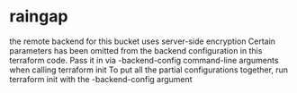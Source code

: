 # raingap
the remote backend for this bucket uses server-side encryption
Certain parameters has been omitted from the backend configuration in this terraform code.
Pass it in via -backend-config command-line arguments when calling terraform init
To put all the partial configurations together, run terraform init with the -backend-config argument
